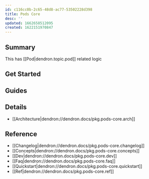 ```yaml
---
id: c116cc0b-2c65-48d8-ac77-53502228d398
title: Pods Core
desc: ''
updated: 1662658512095
created: 1622151970847
---
```



## Summary

This has [[Pod|dendron.topic.pod]] related logic


## Get Started

## Guides

## Details
- [[Architecture|dendron://dendron.docs/pkg.pods-core.arch]]

## Reference
- [[Changelog|dendron://dendron.docs/pkg.pods-core.changelog]]
- [[Concepts|dendron://dendron.docs/pkg.pods-core.concepts]]
- [[Dev|dendron://dendron.docs/pkg.pods-core.dev]]
- [[Faq|dendron://dendron.docs/pkg.pods-core.faq]]
- [[Quickstart|dendron://dendron.docs/pkg.pods-core.quickstart]]
- [[Ref|dendron://dendron.docs/pkg.pods-core.ref]]